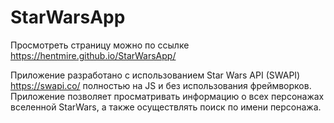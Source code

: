 # StarWarsApp
Просмотреть страницу можно по ссылке https://hentmire.github.io/StarWarsApp/

Приложение разработано с использованием Star Wars API (SWAPI) https://swapi.co/ полностью на JS и без использования фреймворков.
Приложение позволяет просматривать информацию о всех персонажах вселенной StarWars, а также осуществлять поиск по имени персонажа.


